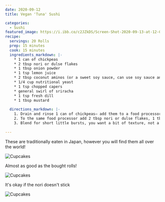 ```yaml
---
date: 2020-09-12
title: Vegan 'Tuna' Sushi

categories:
  - Sushi
featured_image: https://i.ibb.co/c2JZkDS/Screen-Shot-2020-09-13-at-12-05-49-pm.png
recipe:
  servings: 20 Rolls
  prep: 15 minutes
  cook: 15 minutes
  ingredients_markdown: |-
    * 1 can of chickpeas
    * 2 tbsp nori or dulse flakes
    * 1 tbsp onion powder
    * 1 tsp lemon juice
    * 2 tbsp coconut aminos (or a sweet soy sauce, can use soy sauce and maple)
    * 1/4 cup nutritional yeast
    * 1 tsp chopped capers
    * general swirl of sriracha
    * 1 tsp fresh dill
    * 1 tbsp mustard
    
  directions_markdown: |-
    1. Drain and rinse 1 can of chickpeas— add them to a food processor
    2. To the same food processor add 2 tbsp nori or dulse flakes, 1 tbsp onion powder, 1 tsp garlic powder, 1 tsp lemon juice, 2 tbsp coconut aminos (or a sweet soy sauce, can use soy sauce and maple), 1/4 cup nutritional yeast, general swirl of sriracha, 1 tsp chopped capers, 1 tsp fresh dill and 1 tbsp mustard
    3. Blend for short little bursts, you want a bit of texture, not a paste. Adjust salt if you need a little extra. Can also add vegan mayo if you’re keen but I’m keeping this whole food plant based 
   
---
```

These are traditionally eaten in Japan, however you will find them all over the world! 

![Cupcakes](https://i.ibb.co/rHxrGvp/sushi.jpg" )

 
Almost as good as the bought rolls! 

![Cupcakes](https://images.unsplash.com/photo-1457508252818-162dc1934c2f?w=1560&h=940&fit=crop)

It's okay if the nori doesn't stick

![Cupcakes](https://images.unsplash.com/photo-1457508252818-162dc1934c2f?w=1560&h=940&fit=crop)


